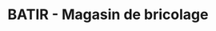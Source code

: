 ---
title: "BATIR - Magasin de bricolage"
url: /la-trinite/batir-magasin-de-bricolage/
shop: Baumarkt
---